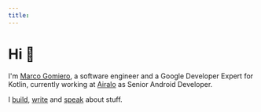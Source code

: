```yaml
---
title:
---
```



# Hi 👋

I'm [Marco Gomiero](https://www.marcogomiero.com/), a software engineer and a Google Developer Expert for Kotlin, currently working at [Airalo](https://www.airalo.com) as Senior Android Developer.

I [build](https://www.marcogomiero.com/projects), [write](https://www.marcogomiero.com/posts) and [speak](https://www.marcogomiero.com/talks) about stuff.


